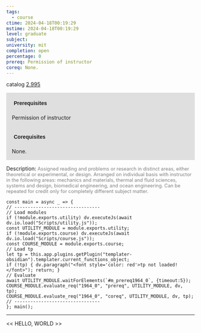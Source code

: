 ```yaml
---
tags:
  - course
ctime: 2024-04-18T00:19:29
mstime: 2024-04-18T00:19:29
level: graduate
subject: 
university: mit
completion: open
percentage: 0
prereq: Permission of instructor
coreq: None.
---
```


catalog [2.995](http://student.mit.edu/catalog/m2c.html#2.995)

<span style="display: block; padding: 15px; background-color: rgb(100, 100, 100, 0.2);"><font id="m_prereq1964_0" style="display: block; font-family: Arial, sans-serif; font-weight: bold; padding: 5px">Prerequisites</font><br><span id="prereq1964_0">Permission of instructor</span></span>
<span style="display: block; padding: 15px; background-color: rgb(100, 100, 100, 0.2);"><font id="m_coreq1964_0" style="display: block; font-family: Arial, sans-serif; font-weight: bold; padding: 5px">Corequisites</font><br><span id="coreq1964_0">None.</span></span>

<font style="">Description:</font>
<font style="color: grey; font-size: 0.8rem;">Assigned reading and problems or research in distinct areas, either theoretical or experimental, or design. Arranged on individual basis with instructor in the following areas: mechanics and materials, thermal and fluid sciences, systems and design, biomedical engineering, and ocean engineering. Can be repeated for credit only for completely different subject matter.</font>

```dataviewjs
const main = async _ => {
// --------------------------------
// Load modules
if (!module.exports.utility) dv.executeJs(await dv.io.load("Scripts/utility.js"));
const UTILITY_MODULE = module.exports.utility;
if (!module.exports.course) dv.executeJs(await dv.io.load("Scripts/course.js"));
const COURSE_MODULE = module.exports.course;
// Load tp
let tp = this.app.plugins.getPlugin("templater-obsidian").templater.current_functions_object;
if (!tp) { dv.paragraph("<font style='color: red'>tp not loaded!</font>"); return; }
// Evaluate
await UTILITY_MODULE.waitForElements(`#m_prereq1964_0`, {timeout:5});
COURSE_MODULE.evaluate_req("1964_0", "prereq", UTILITY_MODULE, dv, tp);
COURSE_MODULE.evaluate_req("1964_0", "coreq", UTILITY_MODULE, dv, tp);
// --------------------------------
}; main();
```

---

<< HELLO, WORLD >>
